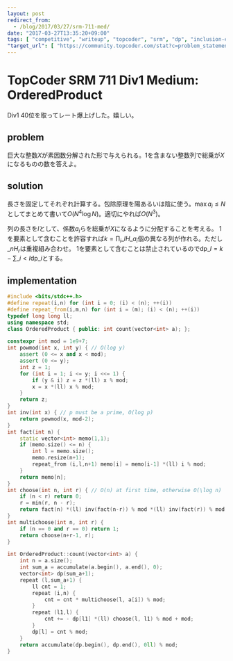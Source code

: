 ```yaml
---
layout: post
redirect_from:
  - /blog/2017/03/27/srm-711-med/
date: "2017-03-27T13:35:20+09:00"
tags: [ "competitive", "writeup", "topcoder", "srm", "dp", "inclusion-exclusion-principle" ]
"target_url": [ "https://community.topcoder.com/stat?c=problem_statement&pm=14550" ]
---
```


# TopCoder SRM 711 Div1 Medium: OrderedProduct

Div1 $40$位を取ってレート爆上げした。嬉しい。

## problem

巨大な整数$X$が素因数分解された形で与えられる。$1$を含まない整数列で総乗が$X$になるものの数を答えよ。

## solution

長さを固定してそれぞれ計算する。包除原理を陽あるいは陰に使う。$\max a_i \le N$としてまとめて書いて$O(N^4 \log N)$。適切にやれば$O(N^3)$。

列の長さを$l$として、係数$a_i$らを総乗が$X$になるように分配することを考える。
$1$を要素として含むことを許容すれば$k = \prod_i {}\_lH\_{a_i}$個の異なる列が作れる。ただし${}\_nH_r$は重複組み合わせ。
$1$を要素として含むことは禁止されているので$\mathrm{dp}\_l = k - \sum\_{i \lt l} \mathrm{dp}\_i$とする。

## implementation

``` c++
#include <bits/stdc++.h>
#define repeat(i,n) for (int i = 0; (i) < (n); ++(i))
#define repeat_from(i,m,n) for (int i = (m); (i) < (n); ++(i))
typedef long long ll;
using namespace std;
class OrderedProduct { public: int count(vector<int> a); };

constexpr int mod = 1e9+7;
int powmod(int x, int y) { // O(log y)
    assert (0 <= x and x < mod);
    assert (0 <= y);
    int z = 1;
    for (int i = 1; i <= y; i <<= 1) {
        if (y & i) z = z *(ll) x % mod;
        x = x *(ll) x % mod;
    }
    return z;
}
int inv(int x) { // p must be a prime, O(log p)
    return powmod(x, mod-2);
}
int fact(int n) {
    static vector<int> memo(1,1);
    if (memo.size() <= n) {
        int l = memo.size();
        memo.resize(n+1);
        repeat_from (i,l,n+1) memo[i] = memo[i-1] *(ll) i % mod;
    }
    return memo[n];
}
int choose(int n, int r) { // O(n) at first time, otherwise O(\log n)
    if (n < r) return 0;
    r = min(r, n - r);
    return fact(n) *(ll) inv(fact(n-r)) % mod *(ll) inv(fact(r)) % mod;
}
int multichoose(int n, int r) {
    if (n == 0 and r == 0) return 1;
    return choose(n+r-1, r);
}

int OrderedProduct::count(vector<int> a) {
    int n = a.size();
    int sum_a = accumulate(a.begin(), a.end(), 0);
    vector<int> dp(sum_a+1);
    repeat (l,sum_a+1) {
        ll cnt = 1;
        repeat (i,n) {
            cnt = cnt * multichoose(l, a[i]) % mod;
        }
        repeat (l1,l) {
            cnt += - dp[l1] *(ll) choose(l, l1) % mod + mod;
        }
        dp[l] = cnt % mod;
    }
    return accumulate(dp.begin(), dp.end(), 0ll) % mod;
}
```
